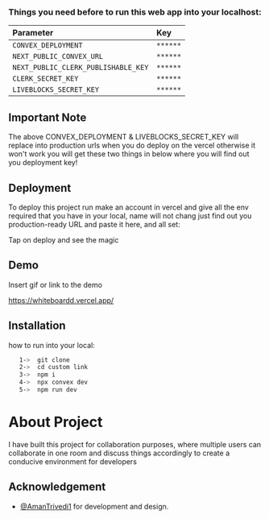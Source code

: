 
### Things you need before to run this web app into your localhost:

| Parameter    | Key            |
| :--------    | :------------------------- |
| `CONVEX_DEPLOYMENT` | `******` | **Required**. |
| `NEXT_PUBLIC_CONVEX_URL` | `******` | **Required**. |
| `NEXT_PUBLIC_CLERK_PUBLISHABLE_KEY` | `******` | **Required**. |
| `CLERK_SECRET_KEY` | `******` | **Required**. |
| `LIVEBLOCKS_SECRET_KEY` | `******` | **Required**. |


  
## Important Note

The above CONVEX_DEPLOYMENT & LIVEBLOCKS_SECRET_KEY will replace into production urls when you do deploy on the vercel
otherwise it won't work you will get these two things in below where you will find out you 
deployment key!

  
## Deployment

To deploy this project run make an account in vercel and give all the env required that you have in 
your local, name will not chang just find out you production-ready URL and paste it here, and all set:

Tap on deploy and see the magic

  
## Demo

Insert gif or link to the demo

https://whiteboardd.vercel.app/
## Installation 
how to run into your local:
```bash 
   1->  git clone 
   2->  cd custom link
   3->  npm i 
   4->  npx convex dev 
   5->  npm run dev
```
        
# About Project
I have built this project for collaboration purposes, where multiple users can collaborate in one room and discuss things accordingly to create a conducive environment for developers


## Acknowledgement

- [@AmanTrivedi1](https://www.github.com) for development and design.

  
